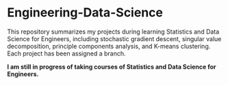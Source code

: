 # Engineering-Data-Science
This repository summarizes my projects during learning Statistics and Data Science for Engineers, including stochastic gradient descent, singular value decomposition, principle components analysis, and K-means clustering. Each project has been assigned a branch.      

**I am still in progress of taking courses of Statistics and Data Science for Engineers.**
